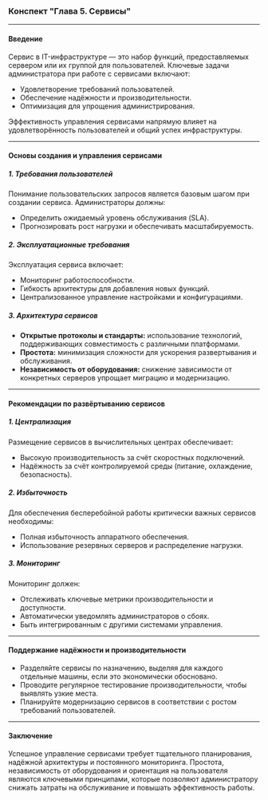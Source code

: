 ### Конспект "Глава 5. Сервисы"

---

#### **Введение**
Сервис в IT-инфраструктуре — это набор функций, предоставляемых сервером или их группой для пользователей. Ключевые задачи администратора при работе с сервисами включают:
- Удовлетворение требований пользователей.
- Обеспечение надёжности и производительности.
- Оптимизация для упрощения администрирования.

Эффективность управления сервисами напрямую влияет на удовлетворённость пользователей и общий успех инфраструктуры.

---

#### **Основы создания и управления сервисами**

##### **1. Требования пользователей**
Понимание пользовательских запросов является базовым шагом при создании сервиса. Администраторы должны:
- Определить ожидаемый уровень обслуживания (SLA).
- Прогнозировать рост нагрузки и обеспечивать масштабируемость.

##### **2. Эксплуатационные требования**
Эксплуатация сервиса включает:
- Мониторинг работоспособности.
- Гибкость архитектуры для добавления новых функций.
- Централизованное управление настройками и конфигурациями.

##### **3. Архитектура сервисов**
- **Открытые протоколы и стандарты:** использование технологий, поддерживающих совместимость с различными платформами.
- **Простота:** минимизация сложности для ускорения развертывания и обслуживания.
- **Независимость от оборудования:** снижение зависимости от конкретных серверов упрощает миграцию и модернизацию.

---

#### **Рекомендации по развёртыванию сервисов**

##### **1. Централизация**
Размещение сервисов в вычислительных центрах обеспечивает:
- Высокую производительность за счёт скоростных подключений.
- Надёжность за счёт контролируемой среды (питание, охлаждение, безопасность).

##### **2. Избыточность**
Для обеспечения бесперебойной работы критически важных сервисов необходимы:
- Полная избыточность аппаратного обеспечения.
- Использование резервных серверов и распределение нагрузки.

##### **3. Мониторинг**
Мониторинг должен:
- Отслеживать ключевые метрики производительности и доступности.
- Автоматически уведомлять администраторов о сбоях.
- Быть интегрированным с другими системами управления.

---

#### **Поддержание надёжности и производительности**

- Разделяйте сервисы по назначению, выделяя для каждого отдельные машины, если это экономически обосновано.
- Проводите регулярное тестирование производительности, чтобы выявлять узкие места.
- Планируйте модернизацию сервисов в соответствии с ростом требований пользователей.

---

#### **Заключение**
Успешное управление сервисами требует тщательного планирования, надёжной архитектуры и постоянного мониторинга. Простота, независимость от оборудования и ориентация на пользователя являются ключевыми принципами, которые позволяют администратору снижать затраты на обслуживание и повышать эффективность работы.
